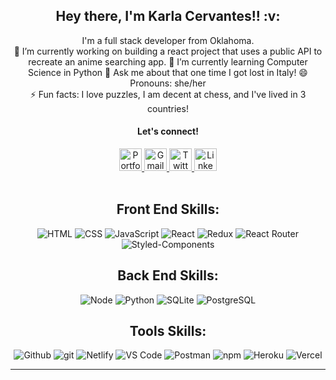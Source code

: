 <div align="center"> 
  <h2> Hey there, I'm Karla Cervantes!! :v: </h2>
    <p> I'm a full stack developer from Oklahoma.<br/>
    🔭 I’m currently working on building a react project that uses a public API to recreate an anime searching app.
    🌱 I’m currently learning Computer Science in Python
<!--     👯 I’m looking to collaborate on ... -->
<!--     🤔 I’m looking for help with ... -->
    💬 Ask me about that one time I got lost in Italy!
    😄 Pronouns: she/her <br/>
    ⚡ Fun facts: I love puzzles, I am decent at chess, and I've lived in 3 countries!
  </p>
  <h4>Let's connect!</h4>
  <a href='https://cerkarla.herokuapp.com/'>
    <img alt="Portfolio" width="36px" src="https://user-images.githubusercontent.com/72095687/121402465-8c4da500-c91f-11eb-9d80-2fe1b3873f66.png" />
  </a>
  <a href="https://mail.google.com/mail/u/0/?fs=1&to=cervantes.karla14@gmail.com&su=SUBJECT&body=BODY&tf=cm">
    <img alt="Gmail" width="36px" src="https://user-images.githubusercontent.com/72095687/121402059-134e4d80-c91f-11eb-9f9c-984083597b75.png" />
  </a>
  <a href="https://twitter.com/Karla_mc4">
    <img alt="Twitter" width="36px" src="https://user-images.githubusercontent.com/72095687/121401765-beaad280-c91e-11eb-8d0c-564f4118121e.png" />
  </a>
  <a href="https://www.linkedin.com/in/kmc4/">
    <img alt="LinkedIn" width="36px" src="https://user-images.githubusercontent.com/72095687/121402248-42fd5580-c91f-11eb-92bf-f83432c09e9a.png" />
  </a>

<!--
 -->
<br />
<br />

<!-- Skill Badges -->

## Front End Skills:

![HTML](https://img.shields.io/badge/HTML-2E3440?style=for-the-badge&logo=html5)
![CSS](https://img.shields.io/badge/CSS-2E3440?style=for-the-badge&logo=css3)
![JavaScript](https://img.shields.io/badge/JavaScript-2E3440?style=for-the-badge&logo=javascript)
![React](https://img.shields.io/badge/React-2E3440?style=for-the-badge&logo=react)
![Redux](https://img.shields.io/badge/Redux-2E3440?style=for-the-badge&logo=redux)
![React Router](https://img.shields.io/badge/React%20Router-2E3440?style=for-the-badge&logo=react%20router)
![Styled-Components](https://img.shields.io/badge/Styled%20Components-2E3440?style=for-the-badge&logo=styled-components)

## Back End Skills:

![Node](https://img.shields.io/badge/Node-2E3440?style=for-the-badge&logo=node.js)
![Python](https://img.shields.io/badge/Python-2E3440?style=for-the-badge&logo=python)
![SQLite](https://img.shields.io/badge/SQLite-2E3440?style=for-the-badge&logo=sqlite)
![PostgreSQL](https://img.shields.io/badge/PostgreSQL-2E3440?style=for-the-badge&logo=postgresql)

## Tools Skills:

![Github](https://img.shields.io/badge/GitHub-2E3440?style=for-the-badge&logo=github)
![git](https://img.shields.io/badge/git-2E3440?style=for-the-badge&logo=git)
![Netlify](https://img.shields.io/badge/Netlify-2E3440?style=for-the-badge&logo=netlify)
![VS Code](https://img.shields.io/badge/VS%20Code-2E3440?style=for-the-badge&logo=visual%20studio)
![Postman](https://img.shields.io/badge/Postman-2E3440?style=for-the-badge&logo=Postman)
![npm](https://img.shields.io/badge/npm-2E3440?style=for-the-badge&logo=npm)
![Heroku](https://img.shields.io/badge/Heroku-2E3440?style=for-the-badge&logo=heroku)
![Vercel](https://img.shields.io/badge/Vercel-2E3440?style=for-the-badge&logo=vercel)

---
<!-- </div>
<!-- GitHub Stats -->

<!--
**kmcervan/kmcervan** is a ✨ _special_ ✨ repository because its `README.md` (this file) appears on your GitHub profile.

Here are some ideas to get you started:

- 🔭 I’m currently working on ...
- 🌱 I’m currently learning ...
- 👯 I’m looking to collaborate on ...
- 🤔 I’m looking for help with ...
- 💬 Ask me about ...
- 📫 How to reach me: ...
- 😄 Pronouns: ...
- ⚡ Fun fact: ...
-->
